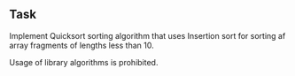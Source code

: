 ## Task

Implement Quicksort sorting algorithm that uses Insertion sort for sorting af array fragments of lengths less than 10.

Usage of library algorithms is prohibited.
